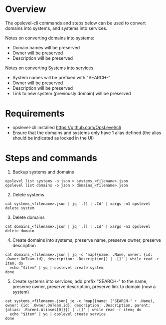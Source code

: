 # Overview

The opslevel-cli commands and steps below can be used to convert domains into systems, and systems into services.

Notes on converting domains into systems:
* Domain names will be preserved
* Owner will be preserved
* Description will be preserved

Notes on converting Systems into services:
* System names will be prefixed with "SEARCH-"
* Owner will be preserved
* Description will be preserved
* Link to new system (previously domain) will be preserved

# Requirements

* opslevel-cli installed https://github.com/OpsLevel/cli
* Ensure that the domains and systems only have 1 alias defined (the alias should be indicated as locked in the UI)

# Steps and commands

1. Backup systems and domains

```
opslevel list systems -o json > systems_<filename>.json
opslevel list domains -o json > domains_<filename>.json
```

2.  Delete systems

```
cat systems_<filename>.json | jq '.[] | .Id' | xargs -n1 opslevel delete system
```

3. Delete domains

```
cat domains_<filename>.json | jq '.[] | .Id' | xargs -n1 opslevel delete domain
```

4. Create domains into systems, preserve name, preserve owner, preserve description

```
cat domains_<filename>.json | jq -c 'map({name: .Name, owner: {id: .Owner.OnTeam.id}, description: .Description}) | .[]' | while read -r item; do
  echo "$item" | yq | opslevel create system
done
```

5. Create systems into services, add prefix "SEARCH-" to the name, preserve owner, preserve description, preserve link to domain (now a system)

```
cat systems_<filename>.json| jq -c 'map({name: ("SEARCH-" + .Name), owner: {id: .Owner.OnTeam.id}, description: .Description, parent: {alias: .Parent.Aliases[0]}}) | .[]' | while read -r item; do
  echo "$item" | yq | opslevel create service
done
```